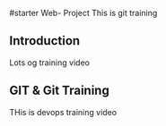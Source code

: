 #starter Web- Project
This is git training

## Introduction
Lots og training video

## GIT & Git Training

THis is devops training video

